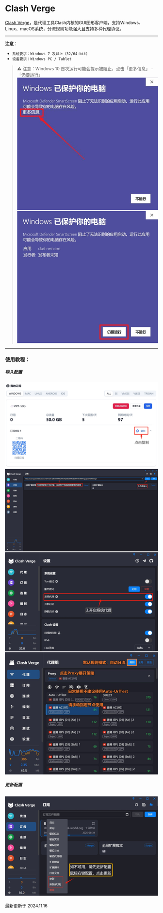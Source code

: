 # Clash Verge

[Clash Verge](https://github.com/clash-verge-rev/clash-verge-rev/releases/download/v1.7.7/Clash.Verge_1.7.7_x64-setup.exe)，是代理工具Clash内核的GUI图形客户端，支持Windows、Linux、macOS系统，分流规则功能强大且支持多种代理协议。

---
**注意**：

- `系统要求：Windows 7 及以上（32/64-bit）`
- `设备要求：Windows PC / Tablet`
> ⚠️ 注意：Windows 10 首次运行可能会提示被阻止，点击「更多信息」 - 「仍要运行」
![图一](clash-verge-01.jpg)![图二](clash-verge-02.jpg)
---

### 使用教程：
##### 导入配置
![图三](clash-verge-03.png)
![图四](clash-verge-04.png)
![图五](clash-verge-05.png)
![图六](clash-verge-06.jpg)
##### 更新配置
![图七](clash-verge-07.png)
---

最新更新于 2024.11.16
